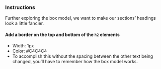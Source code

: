 ### Instructions

Further exploring the box model, we want to make our sections’ headings look a little fancier.

#### Add a border on the top and bottom of the `h2` elements

- Width: 1px
- Color: #C4C4C4
- To accomplish this without the spacing between the other text being changed, you’ll have to remember how the box model works.
